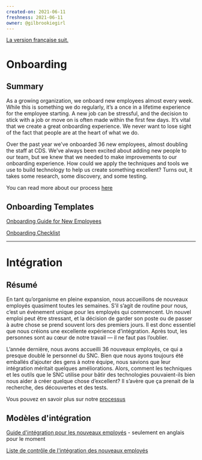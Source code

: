```yaml
---
created-on: 2021-06-11
freshness: 2021-06-11
owner: @gilbrookiegirl
---
```


[La version française suit.](#intégration)

# Onboarding

## Summary

As a growing organization, we onboard new employees almost every week. While this is something we do regularly, it’s a once in a lifetime experience for the employee starting. A new job can be stressful, and the decision to stick with a job or move on is often made within the first few days. It’s vital that we create a great onboarding experience. We never want to lose sight of the fact that people are at the heart of what we do.

Over the past year we’ve onboarded 36 new employees, almost doubling the staff at CDS. We’ve always been excited about adding new people to our team, but we knew that we needed to make improvements to our onboarding experience. How could we apply the techniques and tools we use to build technology to help us create something excellent? Turns out, it takes some research, some discovery, and some testing.

You can read more about our process [here](https://digital.canada.ca/2019/07/29/making-a-great-first-impression-onboarding-matters/)

## Onboarding Templates

[Onboarding Guide for New Employees](https://docs.google.com/document/d/1a41lqm0kLVe37p-Og4SjGFk4HhaReHyNNhTuag9rv3g/edit?usp=sharing)

[Onboarding Checklist](https://docs.google.com/document/d/1G6Ge7VrnlSCIFCqupCMDtCLcqhGgWM3yMqXFB7X0hWo/edit?usp=sharing)

---

# Intégration

## Résumé

En tant qu’organisme en pleine expansion, nous accueillons de nouveaux employés quasiment toutes les semaines. S’il s’agit de routine pour nous, c’est un événement unique pour les employés qui commencent. Un nouvel emploi peut être stressant, et la décision de garder son poste ou de passer à autre chose se prend souvent lors des premiers jours. Il est donc essentiel que nous créions une excellente expérience d’intégration. Après tout, les personnes sont au cœur de notre travail — il ne faut pas l’oublier.

L’année dernière, nous avons accueilli 36 nouveaux employés, ce qui a presque doublé le personnel du SNC. Bien que nous ayons toujours été emballés d’ajouter des gens à notre équipe, nous savions que leur intégration méritait quelques améliorations. Alors, comment les techniques et les outils que le SNC utilise pour bâtir des technologies pouvaient-ils bien nous aider à créer quelque chose d’excellent? Il s’avère que ça prenait de la recherche, des découvertes et des tests.

Vous pouvez en savoir plus sur notre [processus](https://numerique.canada.ca/2019/07/29/faire-une-bonne-premi%C3%A8re-impression-lint%C3%A9gration-cest-important/)

## Modèles d'intégration

[Guide d'intégration pour les nouveaux employés](https://docs.google.com/document/d/1a41lqm0kLVe37p-Og4SjGFk4HhaReHyNNhTuag9rv3g/edit?usp=sharing) - seulement en anglais pour le moment

[Liste de contrôle de l'intégration des nouveaux employés](https://docs.google.com/document/d/1_tarR1feFhRViwO1Aq48gFciXhMibwYvUMx2S3WKWsI/edit?usp=sharing)
